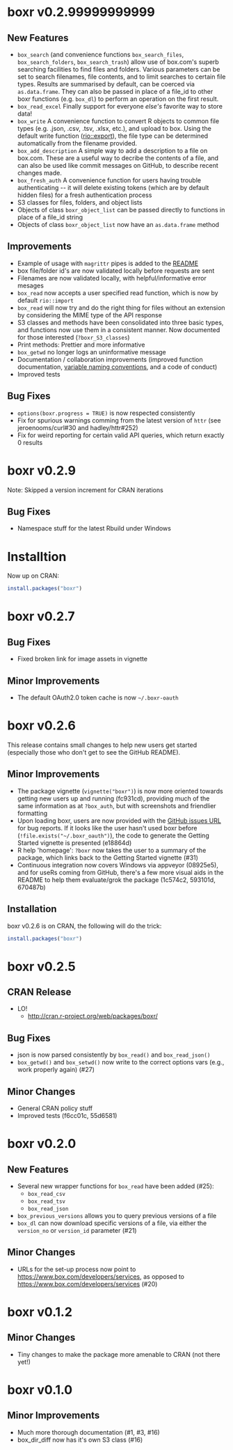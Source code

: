 # boxr v0.2.99999999999

## New Features
* `box_search` (and convenience functions `box_search_files`, `box_search_folders`, `box_search_trash`) allow use of box.com's superb searching facilities to find files and folders. Various parameters can be set to search filenames, file contents, and to limit searches to certain file types. Results are summarised by default, can be coerced via `as.data.frame`. They can also be passed in place of a file_id to other boxr functions (e.g. `box_dl`) to perform an operation on the first result.
* `box_read_excel` Finally support for everyone *else's* favorite way to store data!
* `box_write` A convenience function to convert R objects to common file types (e.g. .json, .csv, .tsv, .xlsx, etc.), and upload to box. Using the default write function ([rio::export](https://github.com/leeper/rio)), the file type can be determined automatically from the filename provided.
* `box_add_description` A simple way to add a description to a file on box.com. These are a useful way to decribe the contents of a file, and can also be used like commit messages on GitHub, to describe recent changes made.
* `box_fresh_auth` A convenience function for users having trouble authenticating -- it will delete existing tokens (which are by default hidden files) for a fresh authentication process
* S3 classes for files, folders, and object lists
* Objects of class `boxr_object_list` can be passed directly to functions in place of a file_id string
* Objects of class `boxr_object_list` now have an `as.data.frame` method


## Improvements
* Example of usage with `magrittr` pipes is added to the [README](README.md)
* box file/folder id's are now validated locally before requests are sent
* Filenames are now validated locally, with helpful/informative error mesages
* `box_read` now accepts a user specified read function, which is now by default `rio::import` 
* `box_read` will now try and do the right thing for files without an extension by considering the MIME type of the API response
* S3 classes and methods have been consolidated into three basic types, and functions now use them in a consistent manner. Now documented for those interested (`?boxr_S3_classes`)
* Print methods: Prettier and more informative
* `box_getwd` no longer logs an uninformative message
* Documentation / collaboration improvements (improved function documentation, [variable naming conventions](R/README.md), and a code of conduct)
* Improved tests


## Bug Fixes
* `options(boxr.progress = TRUE)` is now respected consistently
* Fix for spurious warnings comming from the latest version of `httr` (see jeroenooms/curl#30 and hadley/httr#252)
* Fix for weird reporting for certain valid API queries, which return exactly 0 results


# boxr v0.2.9
Note: Skipped a version increment for CRAN iterations

## Bug Fixes
* Namespace stuff for the latest Rbuild under Windows

# Installtion
Now up on CRAN:

```r
install.packages("boxr")
```

# boxr v0.2.7
## Bug Fixes
* Fixed broken link for image assets in vignette

## Minor Improvements
* The default OAuth2.0 token cache is now `~/.boxr-oauth`


# boxr v0.2.6
This release contains small changes to help new users get started (especially those who don't get to see the GitHub README).

## Minor Improvements
* The package vignette (`vignette("boxr")`) is now more oriented towards getting new users up and running (fc931cd), providing much of the same information as at `?box_auth`, but with screenshots and friendlier formatting
* Upon loading boxr, users are now provided with the [GitHub issues URL](https://github.com/brendan-R/boxr/issues) for bug reports. If it looks like the user hasn't used boxr before (`!file.exists("~/.boxr_oauth")`), the code to generate the Getting Started vignette is presented (e18864d)
* R help 'homepage': `?boxr` now takes the user to a summary of the package, which links back to the Getting Started vignette (#31)
* Continuous integration now covers Windows via appveyor (08925e5), and for useRs coming from GitHub, there's a few more visual aids in the README to help them evaluate/grok the package (1c574c2, 593101d, 670487b)

## Installation
boxr v0.2.6 is on CRAN, the following will do the trick:
```r
install.packages("boxr")
```

# boxr v0.2.5
## CRAN Release
* LO!
  * http://cran.r-project.org/web/packages/boxr/

## Bug Fixes
* json is now parsed consistently by `box_read()` and `box_read_json()`
* `box_getwd()` and `box_setwd()` now write to the correct options vars (e.g., work properly again) (#27)

## Minor Changes
* General CRAN policy stuff
* Improved tests (f6cc01c, 55d6581)


# boxr v0.2.0
## New Features

* Several new wrapper functions for `box_read` have been added (#25):
  * `box_read_csv`
  * `box_read_tsv`
  * `box_read_json`
* `box_previous_versions` allows you to query previous versions of a file
* `box_dl` can now download specific versions of a file, via either the `version_no` or `version_id` parameter (#21)

## Minor Changes

* URLs for the set-up process now point to https://www.box.com/developers/services, as opposed to https://www.box.com/developers/services (#20)


# boxr v0.1.2
## Minor Changes
* Tiny changes to make the package more amenable to CRAN (not there yet!)


# boxr v0.1.0
## Minor Improvements
* Much more thorough documentation (#1, #3, #16)
* box_dir_diff now has it's own S3 class (#16)